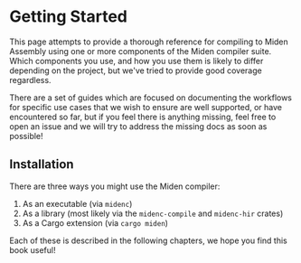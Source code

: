 # Getting Started

This page attempts to provide a thorough reference for compiling to Miden Assembly
using one or more components of the Miden compiler suite. Which components you use,
and how you use them is likely to differ depending on the project, but we've tried
to provide good coverage regardless.

There are a set of guides which are focused on documenting the workflows for specific
use cases that we wish to ensure are well supported, or have encountered so far, but
if you feel there is anything missing, feel free to open an issue and we will try to
address the missing docs as soon as possible!

## Installation

There are three ways you might use the Miden compiler:


1. As an executable (via `midenc`)
2. As a library (most likely via the `midenc-compile` and `midenc-hir` crates)
3. As a Cargo extension (via `cargo miden`)

Each of these is described in the following chapters, we hope you find this book useful!
